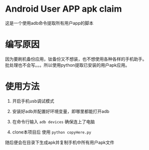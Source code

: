 # Android User APP apk claim
这是一个使用adb命令提取所有用户app的脚本

编写原因
=======
因为要刷机备份应用，钛备份又不想装，也不想使用各种各样的手机助手。  
批处理也不会写。。。所以使用python提取已安装的用户apk应用。

使用方法
========

1. 开启手机usb调试模式

2. 安装好adb并配置好环境变量，即哪里都能打开adb

3. 在命令行输入 `adb devices` 确保连上了电脑

4. clone本项目后 使用 `python copyHere.py`

随后便会在目录下生成apk并复制手机中所有用户apk文件